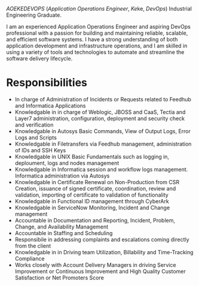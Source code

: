 *AOEKEDEVOPS* (*Application Operations Engineer*, *Ke*ke, *DevOps*) Industrial Engineering Graduate.

I am an experienced Application Operations Engineer and aspiring DevOps professional with a passion for building and maintaining reliable, scalable, and efficient software systems. I have a strong understanding of both application development and infrastructure operations, and I am skilled in using a variety of tools and technologies to automate and streamline the software delivery lifecycle.

# Responsibilities

- In charge of Administration of Incidents or Requests related to Feedhub and Informatica Applications
- Knowledgable in in charge of Weblogic, JBOSS and CaaS, Tectia and Layer7 administration, configuration, deployment and security check and verification
- Knowledgable in Autosys Basic Commands, View of Output Logs, Error Logs and Scripts
- Knowledgable in Filetransfers via Feedhub management, administration of IDs and SSH Keys
- Knowledgable in UNIX Basic Fundamentals such as logging in, deploument, logs and nodes management
- Knowledgable in Informatica session and workflow logs management. Informatica administration via Autosys
- Knowledgable in Certificate Renewal on Non-Production from CSR Creation, issuance of signed certificate, coordination, review and validation, importing of certificate to validation of functionality
- Knowledgable in Functional ID management through CyberArk
- Knowledgable in ServiceNow Monitoring, Incident and Change management
- Accountable in Documentation and Reporting, Incident, Problem, Change, and Availability Management
- Accountable in Staffing and Scheduling
- Responsibile in addressing complaints and escalations coming directly from the client
- Knowledgable in in Driving team Utilization, Billability and Time-Tracking Compliance
- Works closely with Account Delivery Managers in driving Service Improvement or Continuous Improvement and High Quality Customer Satisfaction or Net Promoters Score
